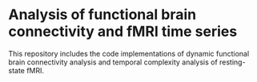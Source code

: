 # Analysis of functional brain connectivity and fMRI time series
This repository includes the code implementations of dynamic functional brain connectivity analysis and temporal complexity analysis of resting-state fMRI.
